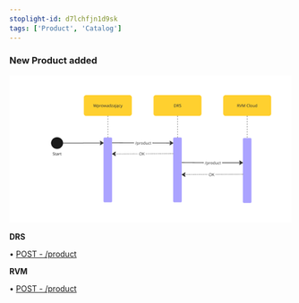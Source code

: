 ```yaml
---
stoplight-id: d7lchfjn1d9sk
tags: ['Product', 'Catalog']
---
```


### New Product added

![NewProductAdded.png](../../assets/images/NewProductAdded.png)

**DRS**

• [POST - /product](drs-openapi.yaml/paths/~1product/get)

**RVM**

• [POST - /product](rvm-openapi.yaml/paths/~1product/post)
